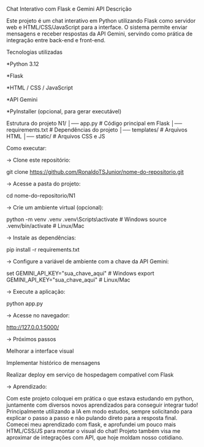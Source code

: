 Chat Interativo com Flask e Gemini API
Descrição

Este projeto é um chat interativo em Python utilizando Flask como servidor web e HTML/CSS/JavaScript para a interface.
O sistema permite enviar mensagens e receber respostas da API Gemini, servindo como prática de integração entre back-end e front-end.

Tecnologias utilizadas

*Python 3.12

*Flask

*HTML / CSS / JavaScript

*API Gemini

*PyInstaller (opcional, para gerar executável)

Estrutura do projeto
N1/
│── app.py              # Código principal em Flask
│── requirements.txt     # Dependências do projeto
│── templates/           # Arquivos HTML
│── static/              # Arquivos CSS e JS



Como executar:

-> Clone este repositório:

git clone https://github.com/RonaldoTSJunior/nome-do-repositorio.git




-> Acesse a pasta do projeto:

cd nome-do-repositorio/N1



-> Crie um ambiente virtual (opcional):

python -m venv .venv
.venv\Scripts\activate      # Windows
source .venv/bin/activate   # Linux/Mac



-> Instale as dependências:

pip install -r requirements.txt



-> Configure a variável de ambiente com a chave da API Gemini:

set GEMINI_API_KEY="sua_chave_aqui"      # Windows
export GEMINI_API_KEY="sua_chave_aqui"   # Linux/Mac



-> Execute a aplicação:

python app.py



-> Acesse no navegador:

http://127.0.0.1:5000/



-> Próximos passos

Melhorar a interface visual

Implementar histórico de mensagens

Realizar deploy em serviço de hospedagem compatível com Flask


-> Aprendizado:

Com este projeto coloquei em prática o que estava estudando em python, juntamente com diversos novos aprendizados para conseguir integrar tudo! Principalmente utilizando a IA em modo estudos, sempre solicitando para explicar o passo a passo e não pulando direto para a resposta final.
Comecei meu aprendizado com flask, e aprofundei um pouco mais HTML/CSS/JS para montar o visual do chat! Projeto também visa me aproximar de integrações com API, que hoje moldam nosso cotidiano.
